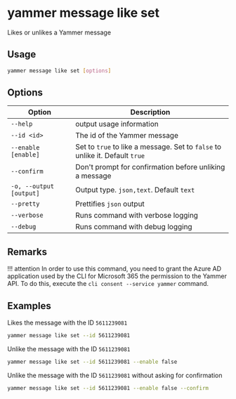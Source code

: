 # yammer message like set

Likes or unlikes a Yammer message

## Usage

```sh
yammer message like set [options]
```

## Options

Option|Description
------|-----------
`--help`|output usage information
`--id <id>`|The id of the Yammer message
`--enable [enable]`|Set to `true` to like a message. Set to `false` to unlike it. Default `true`
`--confirm`|Don't prompt for confirmation before unliking a message
`-o, --output [output]`|Output type. `json,text`. Default `text`
`--pretty`|Prettifies `json` output
`--verbose`|Runs command with verbose logging
`--debug`|Runs command with debug logging

## Remarks

!!! attention
    In order to use this command, you need to grant the Azure AD application used by the CLI for Microsoft 365 the permission to the Yammer API. To do this, execute the `cli consent --service yammer` command.

## Examples

Likes the message with the ID `5611239081`

```sh
yammer message like set --id 5611239081
```

Unlike the message with the ID `5611239081`

```sh
yammer message like set --id 5611239081 --enable false
```

Unlike the message with the ID `5611239081` without asking for confirmation

```sh
yammer message like set --id 5611239081 --enable false --confirm
```
